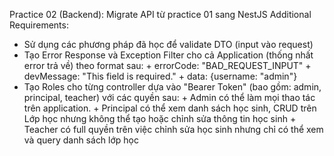 Practice 02 (Backend):
Migrate API từ practice 01 sang NestJS
Additional Requirements:
+ Sử dụng các phương pháp đã học để validate DTO (input vào request)
+ Tạo Error Response và Exception Filter cho cả Application (thống nhất error trả về) theo format sau:
         + errorCode: "BAD_REQUEST_INPUT"
         + devMessage: "This field is required."
         + data: {username: "admin"}
+ Tạo Roles cho từng controller dựa vào "Bearer Token" (bao gồm: admin, principal, teacher) với các quyền sau:
          + Admin có thể làm mọi thao tác trên application.
          + Principal có thể xem danh sách học sinh, CRUD trên Lớp học nhưng không thể tạo hoặc chỉnh sửa thông tin học sinh
          + Teacher có full quyền trên việc chỉnh sửa học sinh nhưng chỉ có thể xem và query danh sách lớp học
